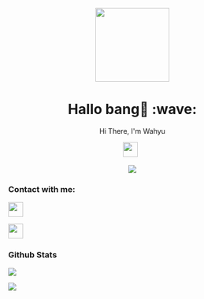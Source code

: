 <p align="center">
<img src="https://avatars.githubusercontent.com/Wahyubotz78" width="150" height="150"/>
</p>
<h1 align='center'>Hallo bang👋 :wave:</h1>
<p align='center'>Hi There, I'm Wahyu</p>
<p align='center'>
<a href="https://instagram.com/melcanz.io"><img height="30" src="https://storage.caliph71.xyz/img/instagram.svg"></a>&nbsp;&nbsp;
</p>
 
 
 <p align="center">
 <img src="https://komarev.com/ghpvc/?username=caliph91&color=blue&label=Profile Views" />
 </p>

<h3 align="left">Contact with me:</h3>
<p align="left"><a href="https://instagram.com/melcanz.io" target="blank"><img align="center" src="https://storage.caliph71.xyz/img/instagram.svg" height="30" width="30" /></a>
<p align="left"><a href="https://Wa.me/6283890284607" target="blank"><img align="center" src="https://storage.caliph71.xyz/img/whatsapp.svg" height="30" width="30" /></a>
</p>

<h3 align="left">Github Stats</h3>
<p align="left">
<img src="https://github-readme-stats.vercel.app/api?username=xmell91&bg_color=30,e96443,904e95&title_color=fff&text_color=fff&count_private=true&include_all_commits=true&icon_color=fff&hide_border=false&show_icons=falze" /></a>
</p> 

<p align="left">
  <a href="https://github.com/Xmell91"><img src="https://github-readme-stats.vercel.app/api/top-langs?username=xmell91&bg_color=30,e96443,904e95&title_color=fff&text_color=fff&hide_border=true&hide_title=false&show_icons=true&layout=compact&langs_count=10" /></a>
</p>
